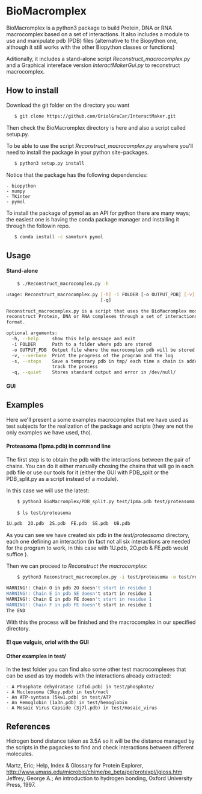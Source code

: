 # BioMacromplex

BioMacromplex is a python3 package to build Protein, DNA or RNA macrocomplex based on a set of interactions. It also includes a module to use and manipulate pdb (PDB) files (alternative to the Biopython one, although it still works with the other Biopython classes or functions)

Aditionally, it includes a stand-alone script *Reconstruct_macrocomplex.py* and a Graphical intereface version *InteractMakerGui.py* to reconstruct macrocomplex.
## How to install

Download the git folder on the directory you want

```bash
   $ git clone https://github.com/OriolGraCar/InteractMaker.git
```

Then check the BioMacromplex directory is here and also a script called setup.py. 

To be able to use the script *Reconstruct_macrocomplex.py* anywhere you'll need to install the package in your python site-packages.

```bash
   $ python3 setup.py install
```

Notice that the package has the following dependencies:
	
	- biopython
	- numpy
	- TKinter
	- pymol

To install the package of pymol as an API for python there are many ways; the easiest one is having the conda package manager and installing it through the followin repo.

```bash
   $ conda install -c samoturk pymol
```

## Usage

#### Stand-alone

```bash
    $ ./Reconstruct_macrocomplex.py -h

usage: Reconstruct_macrocomplex.py [-h] -i FOLDER [-o OUTPUT_PDB] [-v] [-s]
                                   [-q]

Reconstruct_macrocomplex.py is a script that uses the BioMacromplex module to
reconstruct Protein, DNA or RNA complexes through a set of interactions in pdb
format.

optional arguments:
  -h, --help     show this help message and exit
  -i FOLDER      Path to a folder where pdb are stored
  -o OUTPUT_PDB  Output file where the macrocomplex pdb will be stored
  -v, --verbose  Print the progress of the program and the log
  -s, --steps    Save a temporary pdb in tmp/ each time a chain is added to
                 track the process
  -q, --quiet    Stores standard output and error in /dev/null/

```

#### GUI

## Examples

Here we'll present a some examples macrocomplex that we have used as test subjects for the realization of the package and scripts (they are not the only examples we have used, tho).

#### Proteasoma (1pma.pdb) in command line

The first step is to obtain the pdb with the interactions between the pair of chains. You can do it either manually chosing the chains that will go in each pdb file or use our tools for it (either the GUI with PDB_split or the PDB_split.py as a script instead of a module).

In this case we will use the latest:
```bash
    $ python3 BioMacromplex/PDB_split.py test/1pma.pdb test/proteasoma
    
    $ ls test/proteasoma

1U.pdb  2O.pdb  2S.pdb  FE.pdb  SE.pdb  UB.pdb
```

As you can see we have created six pdb in the *test/proteasoma* directory, each one defining an interaction (in fact not all six interactions are needed for the program to work, in this case with 1U.pdb, 2O.pdb & FE.pdb would suffice ). 

Then we can proceed to *Reconstruct the macrocomplex*:
```bash
    $ python3 Reconstruct_macrocomplex.py -i test/proteasoma -o test/reconstructed_proteasoma.pdb

WARNING!: Chain O in pdb 2O doesn't start in residue 1
WARNING!: Chain E in pdb SE doesn't start in residue 1
WARNING!: Chain E in pdb FE doesn't start in residue 1
WARNING!: Chain F in pdb FE doesn't start in residue 1
The END

```

With this the process will be finished and the macrocomplex in our specified directory.

#### El que vulguis, oriol with the GUI



#### Other examples in test/

In the test folder you can find also some other test macrocomplexes that can be used as toy models with the interactions already extracted:

	- A Phosphate dehydratase (2f1d.pdb) in test/phosphate/
	- A Nucleosoma (3kuy.pdb) in test/nucl
	- An ATP-syntasa (5kw1.pdb) in test/ATP
	- An Hemoglobin (1a3n.pdb) in test/hemoglobin
	- A Mosaic Virus Capside (3j7l.pdb) in test/mosaic_virus

## References

Hidrogen bond distance taken as 3.5A so it will be the distance managed by the scripts in the pagackes to find and check interactions between different molecules.

Martz, Eric; Help, Index & Glossary for Protein Explorer, http://www.umass.edu/microbio/chime/pe_beta/pe/protexpl/igloss.htm
Jeffrey, George A.; An introduction to hydrogen bonding, Oxford University Press, 1997.
